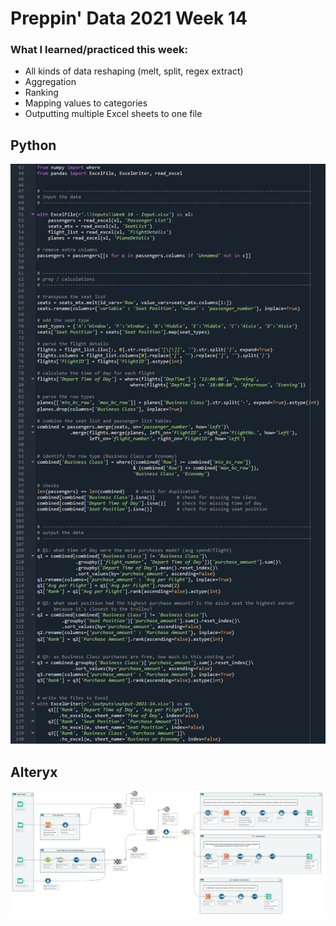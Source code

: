 # Preppin' Data 2021 Week 14

### What I learned/practiced this week:
* All kinds of data reshaping (melt, split, regex extract)
* Aggregation
* Ranking
* Mapping values to categories
* Outputting multiple Excel sheets to one file

## Python
<a href="preppin-data-2021-14.py">
<img src="img-python-code-2021-14.png?raw=true" alt="Python code">
</a>

## Alteryx
<a href="/preppin-data-2021-14.yxmd">
<img src="img-alteryx-2021-14.png?raw=true" alt="Alteryx workflow">
</a>
